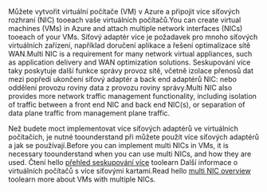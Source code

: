 <span data-ttu-id="59fbc-101">Můžete vytvořit virtuální počítače (VM) v Azure a připojit více síťových rozhraní (NIC) tooeach vaše virtuálních počítačů.</span><span class="sxs-lookup"><span data-stu-id="59fbc-101">You can create virtual machines (VMs) in Azure and attach multiple network interfaces (NICs) tooeach of your VMs.</span></span> <span data-ttu-id="59fbc-102">Síťový adaptér více je požadavek pro mnoho síťových virtuálních zařízení, například doručení aplikace a řešení optimalizace sítě WAN.</span><span class="sxs-lookup"><span data-stu-id="59fbc-102">Multi NIC is a requirement for many network virtual appliances, such as application delivery and WAN optimization solutions.</span></span> <span data-ttu-id="59fbc-103">Seskupování více taky poskytuje další funkce správy provoz sítě, včetně izolace přenosů dat mezi popředí ukončení síťový adaptér a back end adaptérů NIC: nebo oddělení provozu roviny data z provozu roviny správy.</span><span class="sxs-lookup"><span data-stu-id="59fbc-103">Multi NIC also provides more network traffic management functionality, including isolation of traffic between a front end NIC and back end NIC(s), or separation of data plane traffic from management plane traffic.</span></span>

<span data-ttu-id="59fbc-104">Než budete moct implementovat více síťových adaptérů ve virtuálních počítačích, je nutné toounderstand při můžete použít více síťových adaptérů a jak se používají.</span><span class="sxs-lookup"><span data-stu-id="59fbc-104">Before you can implement multi NICs in VMs, it is necessary toounderstand when you can use multi NICs, and how they are used.</span></span> <span data-ttu-id="59fbc-105">Čtení hello [přehled seskupování více](../articles/virtual-network/virtual-networks-multiple-nics.md) toolearn Další informace o virtuálních počítačů s více síťovými kartami.</span><span class="sxs-lookup"><span data-stu-id="59fbc-105">Read hello [multi NIC overview](../articles/virtual-network/virtual-networks-multiple-nics.md) toolearn more about VMs with multiple NICs.</span></span>

